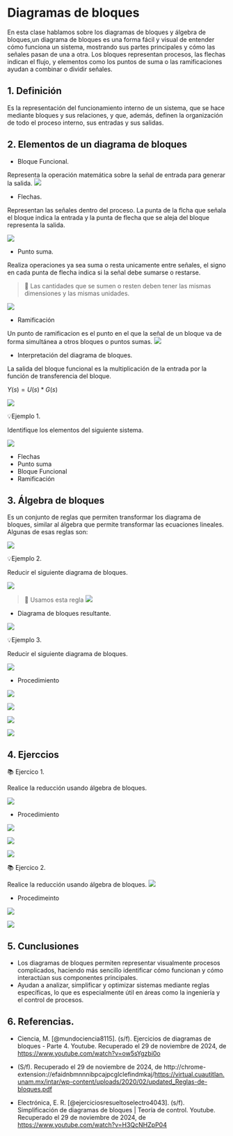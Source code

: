 # Diagramas de bloques
En esta clase hablamos sobre los diagramas de bloques y álgebra de bloques,un diagrama de bloques es una forma fácil y visual de entender cómo funciona un sistema, mostrando sus partes principales y cómo las señales pasan de una a otra. Los bloques representan procesos, las flechas indican el flujo, y elementos como los puntos de suma o las ramificaciones ayudan a combinar o dividir señales.
## 1. Definición
Es la representación del funcionamiento interno de un sistema, que se hace mediante bloques y sus relaciones, y que, además, definen la organización de todo el proceso interno, sus entradas y sus salidas.

## 2. Elementos de un diagrama de bloques

- Bloque Funcional.

Representa la operación matemática sobre la señal de entrada para generar la salida.
![](https://github.com/diegavila00/Apuntes/blob/main/TP/pp.png)

- Flechas.

Representan las señales dentro del proceso. La punta de la flcha que señala el bloque indica la entrada y la punta de flecha que se aleja del bloque representa la salida. 


![](https://github.com/diegavila00/Apuntes/blob/main/TP/FF.png)

- Punto suma.

Realiza operaciones ya sea suma o resta unicamente entre señales, el signo en cada punta de flecha indica si la señal debe sumarse o restarse.

>🔑 Las cantidades que se sumen o resten deben tener las mismas dimensiones y las mismas unidades.


![](https://github.com/diegavila00/Apuntes/blob/main/TP/sss.png)

- Ramificación

Un punto de ramificacion es el punto en el que la señal de un bloque va de forma simultánea a otros bloques o puntos sumas.
![](https://github.com/diegavila00/Apuntes/blob/main/TP/rrr.png)

- Interpretación del diagrama de bloques.


La salida del bloque funcional es la multiplicación de la entrada por la función de transferencia del bloque.

$Y(s)=U(s)*G(s)$

![](https://github.com/diegavila00/Apuntes/blob/main/TP/pp2.png)

💡Ejemplo 1.

Identifique los elementos del siguiente sistema.

![](https://github.com/diegavila00/Apuntes/blob/main/TP/%C3%B1.png)

- Flechas
- Punto suma
- Bloque Funcional
- Ramificación 

## 3. Álgebra de bloques 
Es un conjunto de reglas que permiten transformar los diagrama de bloques, similar al álgebra que permite transformar las ecuaciones lineales.
Algunas de esas reglas son:

![](https://github.com/diegavila00/Apuntes/blob/main/TP/reglas.png)

💡Ejemplo 2.

Reducir el siguiente diagrama de bloques.

![](https://github.com/diegavila00/Apuntes/blob/main/TP/wwww.png)

>🔑
>Usamos esta regla
>![](https://github.com/diegavila00/Apuntes/blob/main/TP/oooooooooo.png)

- Diagrama de bloques resultante.

![](https://github.com/diegavila00/Apuntes/blob/main/TP/xxxxxx.png)


💡Ejemplo 3.

Reducir el siguiente diagrama de bloques.

![](https://github.com/diegavila00/Apuntes/blob/main/TP/bbbbbb.png)

- Procedimiento

![](https://github.com/diegavila00/Apuntes/blob/main/TP/aaaaaaaa.png)

![](https://github.com/diegavila00/Apuntes/blob/main/TP/nnnnnnnn.png)

![](https://github.com/diegavila00/Apuntes/blob/main/TP/cccccc.png)

![](https://github.com/diegavila00/Apuntes/blob/main/TP/RRRRRR.png)

## 4. Ejerccios 

📚 Ejercico 1. 

Realice la reducción usando álgebra de bloques.

![](https://github.com/diegavila00/Apuntes/blob/main/TP/eje1.png)

- Procedimiento 

![](https://github.com/diegavila00/Apuntes/blob/main/TP/eje1.1.png)

![](https://github.com/diegavila00/Apuntes/blob/main/TP/eje1.2.png)

![](https://github.com/diegavila00/Apuntes/blob/main/TP/eje1.3.png)

📚 Ejercico 2. 

Realice la reducción usando álgebra de bloques.
![](https://github.com/diegavila00/Apuntes/blob/main/TP/eje2.png)

- Procedimeinto

![](https://github.com/diegavila00/Apuntes/blob/main/TP/eje2.1.png)

![](https://github.com/diegavila00/Apuntes/blob/main/TP/eje2.2.png)


## 5. Cunclusiones 

- Los diagramas de bloques permiten representar visualmente procesos complicados, haciendo más sencillo identificar cómo funcionan y cómo interactúan sus componentes principales.
- Ayudan a analizar, simplificar y optimizar sistemas mediante reglas específicas, lo que es especialmente útil en áreas como la ingeniería y el control de procesos.

## 6. Referencias.

- Ciencia, M. [@mundociencia8115]. (s/f). Ejercicios de diagramas de bloques - Parte 4. Youtube. Recuperado el 29 de noviembre de 2024, de https://www.youtube.com/watch?v=ow5sYgzbi0o

- (S/f). Recuperado el 29 de noviembre de 2024, de http://chrome-extension://efaidnbmnnnibpcajpcglclefindmkaj/https://virtual.cuautitlan.unam.mx/intar/wp-content/uploads/2020/02/updated_Reglas-de-bloques.pdf
- Electrónica, E. R. [@ejerciciosresueltoselectro4043]. (s/f). Simplificación de diagramas de bloques | Teoría de control. Youtube. Recuperado el 29 de noviembre de 2024, de https://www.youtube.com/watch?v=H3QcNHZpP04










